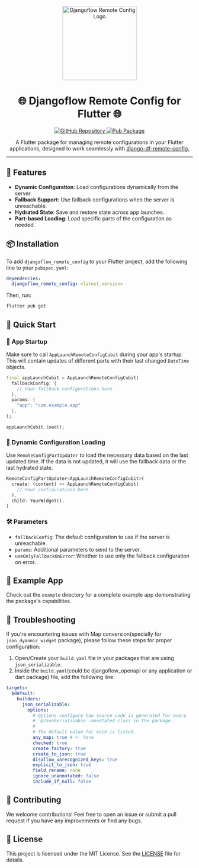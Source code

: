 <div align="center">
  <img src="https://user-images.githubusercontent.com/116165418/238683908-ddaa2265-af04-4915-8f02-bae1bce43291.png" alt="Djangoflow Remote Config Logo" width="200">
  <h1 align="center">🌐 Djangoflow Remote Config for Flutter 🌐</h1>
</div>

<p align="center">
  <a href="https://github.com/djangoflow/flutter-djangoflow/">
    <img alt="GitHub Repository" src="https://img.shields.io/badge/GitHub-Repository-blue.svg">
  </a>
  <a href="https://pub.dev/packages/djangoflow_remote_config">
    <img alt="Pub Package" src="https://img.shields.io/pub/v/djangoflow_remote_config.svg">
  </a>
</p>

<p align="center">
  A Flutter package for managing remote configurations in your Flutter applications, designed to work seamlessly with <a href="https://github.com/djangoflow/django-df-remote-config">django-df-remote-config. </a>
</p>

---

## 🌟 Features

- **Dynamic Configuration**: Load configurations dynamically from the server.
- **Fallback Support**: Use fallback configurations when the server is unreachable.
- **Hydrated State**: Save and restore state across app launches.
- **Part-based Loading**: Load specific parts of the configuration as needed.

## 📦 Installation

To add `djangoflow_remote_config` to your Flutter project, add the following line to your `pubspec.yaml`:

```yaml
dependencies:
  djangoflow_remote_config: <latest_version>
```

Then, run:

```bash
flutter pub get
```

## 🚀 Quick Start

### 🌅 App Startup

Make sure to call `AppLaunchRemoteConfigCubit` during your app's startup. This will contain updates of different parts with their last changed `DateTime` objects.

```dart
final appLaunchCubit = AppLaunchRemoteConfigCubit(
  fallbackConfig: {
    // Your fallback configurations here
  },
  params: {
    "app": "com.example.app"
  },
);

appLaunchCubit.load();
```

### 🔄 Dynamic Configuration Loading

Use `RemoteConfigPartUpdater` to load the necessary data based on the last updated time. If the data is not updated, it will use the fallback data or the last hydrated state.

```dart
RemoteConfigPartUpdater<AppLaunchRemoteConfigCubit>(
  create: (context) => AppLaunchRemoteConfigCubit(
    // Your configurations here
  ),
  child: YourWidget(),
)
```

### 🛠 Parameters

- `fallbackConfig`: The default configuration to use if the server is unreachable.
- `params`: Additional parameters to send to the server.
- `useOnlyFallbackOnError`: Whether to use only the fallback configuration on error.

## 📖 Example App

Check out the `example` directory for a complete example app demonstrating the package's capabilities.

## 🚧 Troubleshooting

If you're encountering issues with Map conversion(specially for `json_dyanmic_widget` package), please follow these steps for proper configuration:

1. Open/Create your `build.yaml` file in your packages that are using `json_serializable`.
2. Inside the `build.yaml`(could be djangoflow_openapi or any application or dart package) file, add the following line:

```yaml
targets:
  $default:
    builders:
      json_serializable:
        options:
          # Options configure how source code is generated for every
          # `@JsonSerializable`-annotated class in the package.
          #
          # The default value for each is listed.
          any_map: true # <- here
          checked: true
          create_factory: true
          create_to_json: true
          disallow_unrecognized_keys: true
          explicit_to_json: true
          field_rename: none
          ignore_unannotated: false
          include_if_null: false
```

## 🤝 Contributing

We welcome contributions! Feel free to open an issue or submit a pull request if you have any improvements or find any bugs.

## 📜 License

This project is licensed under the MIT License. See the [LICENSE](LICENSE) file for details.
